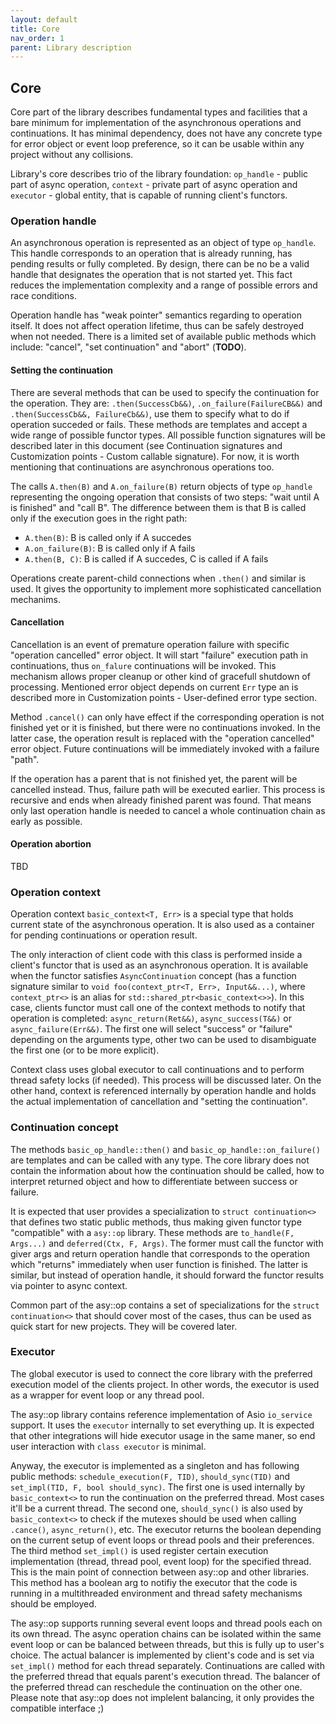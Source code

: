 ```yaml
---
layout: default
title: Core
nav_order: 1
parent: Library description
---
```


## Core
Core part of the library describes fundamental types and facilities that a bare minimum for implementation of the asynchronous operations and continuations. It has minimal dependency, does not have any concrete type for error object or event loop preference, so it can be usable within any project without any collisions.

Library's core describes trio of the library foundation: `op_handle` - public part of async operation, `context` - private part of async operation and `executor` - global entity, that is capable of running client's functors.

### Operation handle
An asynchronous operation is represented as an object of type `op_handle`. This handle corresponds to an operation that is already running, has pending results or fully completed. By design, there can be no be a valid handle that designates the operation that is not started yet. This fact reduces the implementation complexity and a range of possible errors and race conditions.

Operation handle has "weak pointer" semantics regarding to operation itself. It does not affect operation lifetime, thus can be safely destroyed when not needed. There is a limited set of available public methods which include: "cancel", "set continuation" and "abort" (**TODO**).

#### Setting the continuation
There are several methods that can be used to specify the continuation for the operation. They are: `.then(SuccessCb&&)`, `.on_failure(FailureCB&&)` and `.then(SuccessCb&&, FailureCb&&)`, use them to specify what to do if operation succeded or fails. These methods are templates and accept a wide range of possible functor types. All possible function signatures will be described later in this document (see Continuation signatures and Customization points - Custom callable signature). For now, it is worth mentioning that continuations are asynchronous operations too. 

The calls  `A.then(B)` and `A.on_failure(B)` return objects of type `op_handle` representing the ongoing operation that consists of two steps: "wait until A is finished" and "call B". The difference between them is that B is called only if the execution goes in the right path:
* `A.then(B)`: B is called only if A succedes
* `A.on_failure(B)`: B is called only if A fails
* `A.then(B, C)`: B is called if A succedes, C is called if A fails

Operations create parent-child connections when `.then()` and similar is used. It gives the opportunity to implement more sophisticated cancellation mechanims.

#### Cancellation
Cancellation is an event of premature operation failure with specific "operation cancelled" error object. It will start "failure" execution path in continuations, thus `on_falure` continuations will be invoked. This mechanism allows proper cleanup or other kind of gracefull shutdown of processing. Mentioned error object depends on current `Err` type an is described more in Customization points - User-defined error type section.

Method `.cancel()` can only have effect if the corresponding operation is not finished yet or it is finished, but there were no continuations invoked. In the latter case, the operation result is replaced with the "operation cancelled" error object. Future continuations will be immediately invoked with a failure "path".

If the operation has a parent that is not finished yet, the parent will be cancelled instead. Thus, failure path will be executed earlier. This process is recursive and ends when already finished parent was found. That means only last operation handle is needed to cancel a whole continuation chain as early as possible.

#### Operation abortion
TBD

### Operation context
Operation context `basic_context<T, Err>` is a special type that holds current state of the asynchronous operation. It is also used as a container for pending continuations or operation result.

The only interaction of client code with this class is performed inside a client's functor that is used as an asynchronous operation. It is available when the functor satisfies `AsyncContinuation` concept (has a function signature similar to `void foo(context_ptr<T, Err>, Input&&...)`, where `context_ptr<>` is an alias for `std::shared_ptr<basic_context<>>`). 
In this case, clients functor must call one of the context methods to notify that operation is completed: `async_return(Ret&&)`, `async_success(T&&)` or `async_failure(Err&&)`. The first one will select "success" or "failure" depending on the arguments type, other two can be used to disambiguate the first one (or to be more explicit).

Context class uses global executor to call continuations and to perform thread safety locks (if needed). This process will be discussed later. On the other hand, context is referenced internally by operation handle and holds the actual implementation of cancellation and "setting the continuation".

### Continuation concept
The methods `basic_op_handle::then()` and `basic_op_handle::on_failure()` are templates and can be called with any type. The core library does not contain the information about how the continuation should be called, how to interpret returned object and how to differentiate between success or failure. 

It is expected that user provides a specialization to `struct continuation<>` that defines two static public methods, thus making given functor type "compatible" with a `asy::op` library. These methods are `to_handle(F, Args...)` and `deferred(Ctx, F, Args)`. The former must call the functor with giver args and return operation handle that corresponds to the operation which "returns" immediately when user function is finished. The latter is similar, but instead of operation handle, it should forward the functor results via pointer to async context.

Common part of the asy::op contains a set of specializations for the `struct continuation<>` that should cover most of the cases, thus can be used as quick start for new projects. They will be covered later.

### Executor
The global executor is used to connect the core library with the preferred execution model of the clients project. In other words, the executor is used as a wrapper for event loop or any thread pool.

The asy::op library contains reference implementation of Asio `io_service` support. It uses the `executor` internally to set everything up. It is expected that other integrations will hide executor usage in the same maner, so end user interaction with `class executor` is minimal.

Anyway, the executor is implemented as a singleton and has following public methods: `schedule_execution(F, TID)`, `should_sync(TID)` and `set_impl(TID, F, bool should_sync)`.  The first one is used internally by `basic_context<>` to run the continuation on the preferred thread. Most cases it'll be a current thread. The second one, `should_sync()` is also used by `basic_context<>` to check if the mutexes should be used when calling `.cance()`, `async_return()`, etc. The executor returns the boolean depending on the current setup of event loops or thread pools and their preferences. The third method `set_impl()` is used register certain execution implementation (thread, thread pool, event loop) for the specified thread. This is the main point of connection between asy::op and other libraries. This method has a boolean arg to notifiy the executor that the code is running in a multithreaded environment and thread safety mechanisms should be employed.

The asy::op supports running several event loops and thread pools each on its own thread. The async operation chains can be isolated within the same event loop or can be balanced between threads, but this is fully up to user's choice. The actual balancer is implemented by client's code and is set via `set_impl()` method for each thread separately. Continuations are called with the preferred thread that equals parent's execution thread. The balancer of the preferred thread can reschedule the continuation on the other one. Please note that asy::op does not implelent balancing, it only provides the compatible interface ;)
